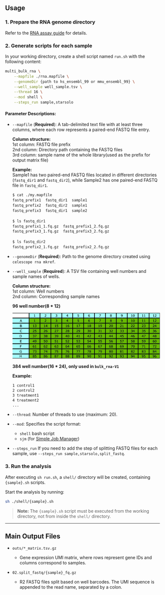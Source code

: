 ## **Usage**  

### **1. Prepare the RNA genome directory**  
Refer to the [RNA assay guide](multi_rna.md) for details.  

### **2. Generate scripts for each sample**  
In your working directory, create a shell script named `run.sh` with the following content:  

```bash
multi_bulk_rna \
    --mapfile ./rna.mapfile \
    --genomeDir {path to hs_ensembl_99 or mmu_ensembl_99} \
    --well_sample well_sample.tsv \
    --thread 16 \
    --mod shell \
    --steps_run sample,starsolo
```  

#### **Parameter Descriptions:**  
- `--mapfile` (**Required**): A tab-delimited text file with at least three columns, where each row represents a paired-end FASTQ file entry.  

  **Column structure:**  
  1st column: FASTQ file prefix  
  2nd column: Directory path containing the FASTQ files  
  3rd column: sample name of the whole library(used as the prefix for output matrix file)  

  **Example:**  
  Sample1 has two paired-end FASTQ files located in different directories (`fastq_dir1` and `fastq_dir2`), while Sample2 has one paired-end FASTQ file in `fastq_dir1`.  

  ```bash
  $ cat ./my.mapfile
  fastq_prefix1  fastq_dir1  sample1
  fastq_prefix2  fastq_dir2  sample1
  fastq_prefix3  fastq_dir1  sample2

  $ ls fastq_dir1
  fastq_prefix1_1.fq.gz  fastq_prefix1_2.fq.gz
  fastq_prefix3_1.fq.gz  fastq_prefix3_2.fq.gz

  $ ls fastq_dir2
  fastq_prefix2_1.fq.gz  fastq_prefix2_2.fq.gz
  ```  

- `--genomeDir` (**Required**): Path to the genome directory created using `celescope rna mkref`.  

- `--well_sample` (**Required**): A TSV file containing well numbers and sample names of wells.  

  **Column structure:**   
    1st column: Well numbers  
    2nd column: Corresponding sample names

  **96 well number(8 * 12)**
  
  ![](../images/96-well.png)

  **384 well number(16 * 24), only used in `bulk_rna-V1`**
  
  **Example:**
  ```tsv
  1 control1
  2 control2
  3 treatment1
  4 treatment2
  ...
  ```

- `--thread`: Number of threads to use (maximum: 20).  
- `--mod`: Specifies the script format:  
  - `shell` bash script
  - `sjm` (for [Simple Job Manager](https://github.com/StanfordBioinformatics/SJM))  
- `--steps_run` If you need to add the step of splitting FASTQ files for each sample, use `--steps_run sample,starsolo,split_fastq`.

### **3. Run the analysis**  
After executing `sh run.sh`, a `shell/` directory will be created, containing `{sample}.sh` scripts.  

Start the analysis by running:  
```bash
sh ./shell/{sample}.sh
```  
> **Note:** The `{sample}.sh` script must be executed from the working directory, not from inside the `shell/` directory.  

---

## **Main Output Files**  

- `outs/*_matrix.tsv.gz`  
  - Gene expression UMI matrix, where rows represent gene IDs and columns correspond to samples.

- `02.split_fastq/{sample}_fq.gz`  
  - R2 FASTQ files split based on well barcodes. The UMI sequence is appended to the read name, separated by a colon.


